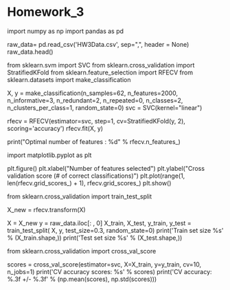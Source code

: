 # Homework_3

import numpy as np
import pandas as pd

raw_data= pd.read_csv('HW3Data.csv', sep=",", header = None)
raw_data.head()

from sklearn.svm import SVC
from sklearn.cross_validation import StratifiedKFold
from sklearn.feature_selection import RFECV
from sklearn.datasets import make_classification


X, y = make_classification(n_samples=62, n_features=2000, n_informative=3,
                           n_redundant=2, n_repeated=0, n_classes=2,
                           n_clusters_per_class=1, random_state=0)
svc = SVC(kernel="linear")

rfecv = RFECV(estimator=svc, step=1, cv=StratifiedKFold(y, 2),
              scoring='accuracy')
rfecv.fit(X, y)

print("Optimal number of features : %d" % rfecv.n_features_)

import matplotlib.pyplot as plt

plt.figure()
plt.xlabel("Number of features selected")
plt.ylabel("Cross validation score (# of correct classifications)")
plt.plot(range(1, len(rfecv.grid_scores_) + 1), rfecv.grid_scores_)
plt.show()

from sklearn.cross_validation import train_test_split

X_new = rfecv.transform(X)

X = X_new
y = raw_data.iloc[: , 0]
X_train, X_test, y_train, y_test = train_test_split(
         X, y, test_size=0.3, random_state=0)
print('Train set size %s' % (X_train.shape,))
print('Test set size %s' % (X_test.shape,))

from sklearn.cross_validation import cross_val_score

scores = cross_val_score(estimator=svc, 
                         X=X_train, 
                         y=y_train, 
                         cv=10,
                         n_jobs=1)
print('CV accuracy scores: %s' % scores)
print('CV accuracy: %.3f +/- %.3f' % (np.mean(scores), np.std(scores)))
